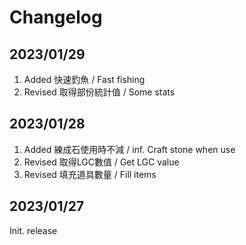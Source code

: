 # Changelog  

## 2023/01/29  
1. Added 快速釣魚 / Fast fishing
1. Revised 取得部份統計值 / Some stats

## 2023/01/28  
1. Added 練成石使用時不減 / inf. Craft stone when use
1. Revised 取得LGC數值 / Get LGC value
1. Revised 填充道具數量 / Fill items

## 2023/01/27
Init. release

